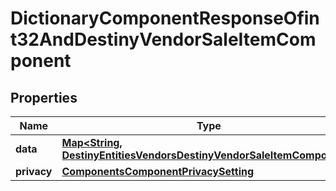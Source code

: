 
# DictionaryComponentResponseOfint32AndDestinyVendorSaleItemComponent

## Properties
Name | Type | Description | Notes
------------ | ------------- | ------------- | -------------
**data** | [**Map&lt;String, DestinyEntitiesVendorsDestinyVendorSaleItemComponent&gt;**](DestinyEntitiesVendorsDestinyVendorSaleItemComponent.md) |  |  [optional]
**privacy** | [**ComponentsComponentPrivacySetting**](ComponentsComponentPrivacySetting.md) |  |  [optional]



